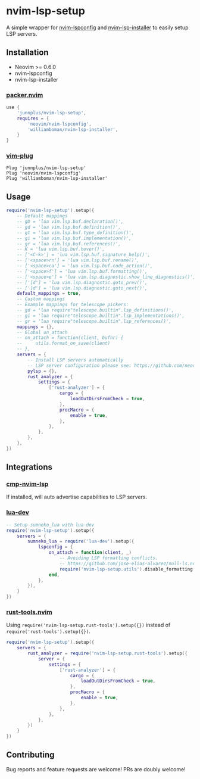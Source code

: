 # nvim-lsp-setup

A simple wrapper for [nvim-lspconfig](https://github.com/neovim/nvim-lspconfig) and [nvim-lsp-installer](https://github.com/williamboman/nvim-lsp-installer) to easily setup LSP servers.

## Installation

- Neovim >= 0.6.0
- nvim-lspconfig
- nvim-lsp-installer

### [packer.nvim](https://github.com/wbthomason/packer.nvim)

```lua
use {
    'junnplus/nvim-lsp-setup',
    requires = {
        'neovim/nvim-lspconfig',
        'williamboman/nvim-lsp-installer',
    }
}
```

### [vim-plug](https://github.com/junegunn/vim-plug)

```vim
Plug 'junnplus/nvim-lsp-setup'
Plug 'neovim/nvim-lspconfig'
Plug 'williamboman/nvim-lsp-installer'
```


## Usage

```lua
require('nvim-lsp-setup').setup({
    -- Default mappings
    -- gD = 'lua vim.lsp.buf.declaration()',
    -- gd = 'lua vim.lsp.buf.definition()',
    -- gt = 'lua vim.lsp.buf.type_definition()',
    -- gi = 'lua vim.lsp.buf.implementation()',
    -- gr = 'lua vim.lsp.buf.references()',
    -- K = 'lua vim.lsp.buf.hover()',
    -- ['<C-k>'] = 'lua vim.lsp.buf.signature_help()',
    -- ['<space>rn'] = 'lua vim.lsp.buf.rename()',
    -- ['<space>ca'] = 'lua vim.lsp.buf.code_action()',
    -- ['<space>f'] = 'lua vim.lsp.buf.formatting()',
    -- ['<space>e'] = 'lua vim.lsp.diagnostic.show_line_diagnostics()',
    -- ['[d'] = 'lua vim.lsp.diagnostic.goto_prev()',
    -- [']d'] = 'lua vim.lsp.diagnostic.goto_next()',
    default_mappings = true,
    -- Custom mappings
    -- Example mappings for telescope pickers:
    -- gd = 'lua require"telescope.builtin".lsp_definitions()',
    -- gi = 'lua require"telescope.builtin".lsp_implementations()',
    -- gr = 'lua require"telescope.builtin".lsp_references()',
    mappings = {},
    -- Global on_attach
    -- on_attach = function(client, bufnr) {
    --     utils.format_on_save(client)
    -- },
    servers = {
        -- Install LSP servers automatically
        -- LSP server configuration please see: https://github.com/neovim/nvim-lspconfig/blob/master/doc/server_configurations.md
        pylsp = {},
        rust_analyzer = {
            settings = {
                ['rust-analyzer'] = {
                    cargo = {
                        loadOutDirsFromCheck = true,
                    },
                    procMacro = {
                        enable = true,
                    },
                },
            },
        },
    },
})
```

## Integrations

### [cmp-nvim-lsp](https://github.com/hrsh7th/cmp-nvim-lsp)

If installed, will auto advertise capabilities to LSP servers.

### [lua-dev](https://github.com/folke/lua-dev.nvim)

```lua
-- Setup sumneko_lua with lua-dev
require('nvim-lsp-setup').setup({
    servers = {
        sumneko_lua = require('lua-dev').setup({
            lspconfig = {
                on_attach = function(client, _)
                    -- Avoiding LSP formatting conflicts.
                    -- https://github.com/jose-elias-alvarez/null-ls.nvim/wiki/Avoiding-LSP-formatting-conflicts
                    require('nvim-lsp-setup.utils').disable_formatting(client)
                end,
            },
        }),
    }
})

```
### [rust-tools.nvim](https://github.com/simrat39/rust-tools.nvim)

Using `require('nvim-lsp-setup.rust-tools').setup({})` instead of `require('rust-tools').setup({})`.

```lua
require('nvim-lsp-setup').setup({
    servers = {
        rust_analyzer = require('nvim-lsp-setup.rust-tools').setup({
            server = {
                settings = {
                    ['rust-analyzer'] = {
                        cargo = {
                            loadOutDirsFromCheck = true,
                        },
                        procMacro = {
                            enable = true,
                        },
                    },
                },
            },
        })
    }
})
```

## Contributing

Bug reports and feature requests are welcome! PRs are doubly welcome!
